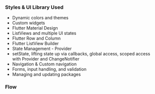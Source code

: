 ### Styles & UI Library Used

- Dynamic colors and themes
- Custom widgets
- Flutter Material Design
- ListViews and multiple UI states
- Flutter Row and Column
- Flutter ListView Builder
- State Management - Provider
- setState, lifting state up via callbacks, global access, scoped access with Provider and ChangeNotifier
- Navigation & Custom navigation
- Forms, input handling, and validation
- Managing and updating packages


### Flow


